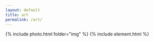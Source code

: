 ```yaml
---
layout: default
title: art
permalink: /art/
---
```


{% include photo.html folder="img" %}
{% include element.html %}
